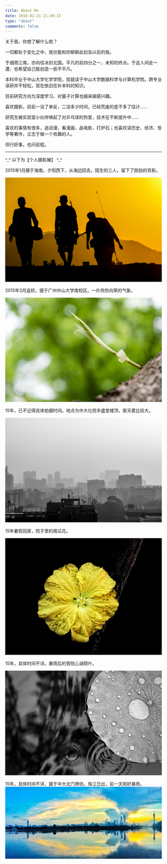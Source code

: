 ```yaml
---
title: About Me
date: 2018-01-21 21:30:13
type: "about"
comments: false
---
```

关于我，你想了解什么呢？

一切都处于变化之中，我仅能和你聊聊此刻及以前的我。

于烟雨江南，亦向往冰封北国。平凡的前四分之一，未知的终点。于这人间走一遭，也希望自己能创造一些不平凡。

本科毕业于中山大学化学学院，现就读于中山大学数据科学与计算机学院。跨专业读研并不轻松，现在依旧在补本科的知识。

目前研究方向为深度学习，对量子计算也越来越感兴趣。

喜欢摄影，目前一没了单反，二没多少时间，已经荒废的差不多了估计……

研究生被实验室小伙伴唤起了对乒乓球的热爱，技术在不断提升中……

喜欢的事情有很多，追动漫，看漫画，品电影，打炉石；也喜欢读历史、经济、哲学等著作，立志于做一个有趣的人。

但行好事，也问前程。

---
^\_^ 以下为【个人摄影展】 ^\_^

2015年1月摄于海南。夕阳西下，从海边回去，陌生的三人，留下了刚劲的背影。

![sunset][1]

2015年3月返校，摄于广州中山大学南校区。一片欣欣向荣的气象。

![burgreen][2]

15年，已不记得具体拍摄时间。地点为中大化院丰盛堂楼顶，那天雾比较大。

![fenst][3]

15年暑假回家，院子里的南瓜花。

![flowers][4]

15年，具体时间不详。暴雨后的管院心湖荷叶。

![lotus][5]

15年，具体时间不详，摄于中大北门牌坊。珠江日出，前一天刚好暴雨。
![zhujiang][6]

[1]: ../uploads/images/about/sunset.jpg
[2]: ../uploads/images/about/burgreen.jpg
[3]: ../uploads/images/about/fenst.jpg
[4]: ../uploads/images/about/flowers.jpg
[5]: ../uploads/images/about/lotus.jpg
[6]: ../uploads/images/about/zhujiang.jpg

